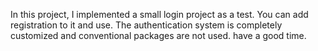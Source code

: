 In this project, I implemented a small login project as a test. You can add registration to it and use.
The authentication system is completely customized and conventional packages are not used.
have a good time.
